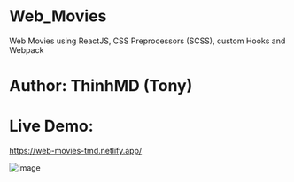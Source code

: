 # Web_Movies
Web Movies using ReactJS, CSS Preprocessors (SCSS), custom Hooks and Webpack

# Author: ThinhMD (Tony)

# Live Demo:
https://web-movies-tmd.netlify.app/

![image](https://user-images.githubusercontent.com/56442337/178281899-06168629-8977-4bd6-a070-a5da240b1d42.png)
